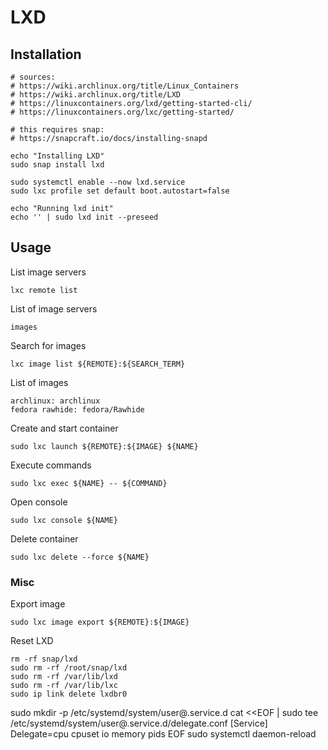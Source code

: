 # LXD
## Installation
	# sources:
	# https://wiki.archlinux.org/title/Linux_Containers
	# https://wiki.archlinux.org/title/LXD
	# https://linuxcontainers.org/lxd/getting-started-cli/
	# https://linuxcontainers.org/lxc/getting-started/

	# this requires snap:
	# https://snapcraft.io/docs/installing-snapd

	echo "Installing LXD"
	sudo snap install lxd

	sudo systemctl enable --now lxd.service
	sudo lxc profile set default boot.autostart=false

	echo "Running lxd init"
	echo '' | sudo lxd init --preseed

## Usage
List image servers
```
lxc remote list
```
List of image servers
```
images
```
Search for images

```
lxc image list ${REMOTE}:${SEARCH_TERM}
```
List of images
```
archlinux: archlinux
fedora rawhide: fedora/Rawhide
```
Create and start container
```
sudo lxc launch ${REMOTE}:${IMAGE} ${NAME}
```
Execute commands
```
sudo lxc exec ${NAME} -- ${COMMAND}
```
Open console
```
sudo lxc console ${NAME}
```
Delete container
```
sudo lxc delete --force ${NAME}
```
### Misc
Export image
```
sudo lxc image export ${REMOTE}:${IMAGE}
```
Reset LXD
```
rm -rf snap/lxd
sudo rm -rf /root/snap/lxd
sudo rm -rf /var/lib/lxd
sudo rm -rf /var/lib/lxc
sudo ip link delete lxdbr0
```

sudo mkdir -p /etc/systemd/system/user@.service.d
cat <<EOF | sudo tee /etc/systemd/system/user@.service.d/delegate.conf
[Service]
Delegate=cpu cpuset io memory pids
EOF
sudo systemctl daemon-reload